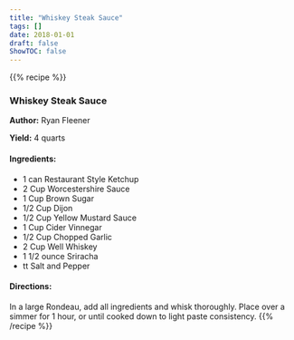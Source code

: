 ```yaml
---
title: "Whiskey Steak Sauce"
tags: []
date: 2018-01-01
draft: false
ShowTOC: false
---
```


{{% recipe %}}

### Whiskey Steak Sauce

**Author:** Ryan Fleener

**Yield:** 4 quarts


#### Ingredients:

-   1 can Restaurant Style Ketchup
-   2 Cup Worcestershire Sauce
-   1 Cup Brown Sugar
-   1/2 Cup Dijon
-   1/2 Cup Yellow Mustard Sauce
-   1 Cup Cider Vinnegar
-   1/2 Cup Chopped Garlic
-   2 Cup Well Whiskey
-   1 1/2 ounce Sriracha
-   tt Salt and Pepper

#### Directions: 

In a large Rondeau, add all ingredients and whisk thoroughly. Place over
a simmer for 1 hour, or until cooked down to light paste consistency.
{{% /recipe %}}
